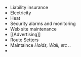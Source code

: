 -   Liability insurance
-   Electricity
-   Heat
-   Security alarms and monitoring
-   Web site maintenance
-   [[Advertising]]	
-   Route Setters 
-   Maintaince *Holds, Wall, etc ..*
-